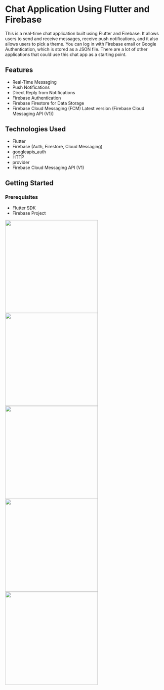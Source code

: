 # Chat Application Using Flutter and Firebase

This is a real-time chat application built using Flutter and Firebase. It allows users to send and receive messages, receive push notifications, and it also allows users to pick a theme. You can log in with Firebase email or Google Authentication, which is stored as a JSON file. There are a lot of other applications that could use this chat app as a starting point.
## Features

- Real-Time Messaging
- Push Notifications
- Direct Reply from Notifications
- Firebase Authentication
- Firebase Firestore for Data Storage
- Firebase Cloud Messaging (FCM) Latest version (Firebase Cloud Messaging API (V1))

## Technologies Used

- Flutter
- Firebase (Auth, Firestore, Cloud Messaging)
- googleapis_auth
- HTTP
- provider
- Firebase Cloud Messaging API (V1)

## Getting Started

### Prerequisites

- Flutter SDK
- Firebase Project

<img src="https://github.com/user-attachments/assets/52e1db15-e9fb-45dd-93f6-8e8b750110f1" width="300" />
<img src="https://github.com/user-attachments/assets/a4bacd91-3b90-4865-8047-35f9f612d9aa" width="300" />
<img src="https://github.com/user-attachments/assets/4d26da79-d104-4eab-b6d8-c49666dbd78a" width="300" />
<img src="https://github.com/user-attachments/assets/79eee26d-dd0d-4e8a-a64c-0a66f9b49f16" width="300" />
<img src="https://github.com/user-attachments/assets/c6f30c07-2208-4b86-9137-dd47b04c40a4" width="300" />
